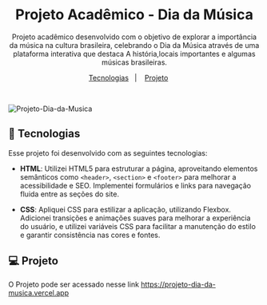 <h1 align="center">Projeto Acadêmico - Dia da Música</h1>

<p align="center">
Projeto acadêmico desenvolvido com o objetivo de explorar a importância da música na cultura brasileira, celebrando o Dia da Música através de uma plataforma interativa que destaca A história,locais importantes e algumas músicas brasileiras.
</p>

<p align="center">
  <a href="#-tecnologias">Tecnologias</a>&nbsp;&nbsp;&nbsp;|&nbsp;&nbsp;&nbsp;
  <a href="#-projeto">Projeto</a>&nbsp;&nbsp;&nbsp;&nbsp;&nbsp;&nbsp;
</p>

<br>

![Projeto-Dia-da-Musica](https://github.com/user-attachments/assets/7855e232-809b-4c75-aa79-01e0c0e13831)

## 🚀 Tecnologias

Esse projeto foi desenvolvido com as seguintes tecnologias:

- **HTML**: Utilizei HTML5 para estruturar a página, aproveitando elementos semânticos como `<header>`, `<section>` e `<footer>` para melhorar a acessibilidade e SEO. Implementei formulários e links para navegação fluida entre as seções do site.

- **CSS**: Apliquei CSS para estilizar a aplicação, utilizando Flexbox. Adicionei transições e animações suaves para melhorar a experiência do usuário, e utilizei variáveis CSS para facilitar a manutenção do estilo e garantir consistência nas cores e fontes.
  
## 💻 Projeto

O Projeto pode ser acessado nesse link https://projeto-dia-da-musica.vercel.app
